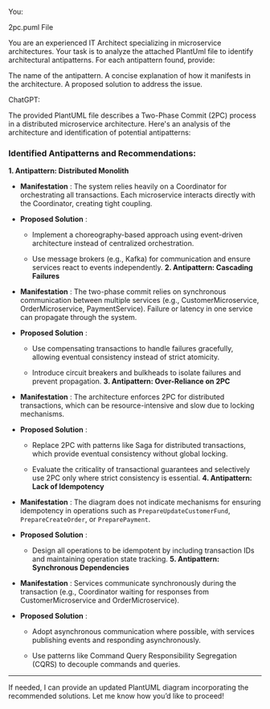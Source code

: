
You: 

2pc.puml
File

You are an experienced IT Architect specializing in microservice architectures. Your task is to analyze the attached PlantUml file to identify architectural antipatterns. For each antipattern found, provide: 

The name of the antipattern.
A concise explanation of how it manifests in the architecture.
A proposed solution to address the issue.

ChatGPT: 

The provided PlantUML file describes a Two-Phase Commit (2PC) process in a distributed microservice architecture. Here's an analysis of the architecture and identification of potential antipatterns:

### Identified Antipatterns and Recommendations: 
**1. Antipattern: Distributed Monolith**  
- **Manifestation** :
The system relies heavily on a Coordinator for orchestrating all transactions. Each microservice interacts directly with the Coordinator, creating tight coupling.

- **Proposed Solution** :
  - Implement a choreography-based approach using event-driven architecture instead of centralized orchestration.

  - Use message brokers (e.g., Kafka) for communication and ensure services react to events independently.
**2. Antipattern: Cascading Failures**  
- **Manifestation** :
The two-phase commit relies on synchronous communication between multiple services (e.g., CustomerMicroservice, OrderMicroservice, PaymentService). Failure or latency in one service can propagate through the system.

- **Proposed Solution** :
  - Use compensating transactions to handle failures gracefully, allowing eventual consistency instead of strict atomicity.

  - Introduce circuit breakers and bulkheads to isolate failures and prevent propagation.
**3. Antipattern: Over-Reliance on 2PC**  
- **Manifestation** :
The architecture enforces 2PC for distributed transactions, which can be resource-intensive and slow due to locking mechanisms.

- **Proposed Solution** :
  - Replace 2PC with patterns like Saga for distributed transactions, which provide eventual consistency without global locking.

  - Evaluate the criticality of transactional guarantees and selectively use 2PC only where strict consistency is essential.
**4. Antipattern: Lack of Idempotency**  
- **Manifestation** :
The diagram does not indicate mechanisms for ensuring idempotency in operations such as `PrepareUpdateCustomerFund`, `PrepareCreateOrder`, or `PreparePayment`.

- **Proposed Solution** :
  - Design all operations to be idempotent by including transaction IDs and maintaining operation state tracking.
**5. Antipattern: Synchronous Dependencies**  
- **Manifestation** :
Services communicate synchronously during the transaction (e.g., Coordinator waiting for responses from CustomerMicroservice and OrderMicroservice).

- **Proposed Solution** :
  - Adopt asynchronous communication where possible, with services publishing events and responding asynchronously.

  - Use patterns like Command Query Responsibility Segregation (CQRS) to decouple commands and queries.


---

If needed, I can provide an updated PlantUML diagram incorporating the recommended solutions. Let me know how you’d like to proceed! ​​
